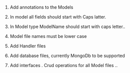 1. Add annotations to the Models

1. In model all fields should start with Caps latter. 

1. In Model type ModelName should start with caps letter..

1. Model file names must be lower case 

1. Add Handler files

1. Add database files, currently MongoDb to be supported

1. Add interfaces . Crud operations for all Model files ..

